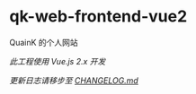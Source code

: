 # qk-web-frontend-vue2

QuainK 的个人网站

_此工程使用 Vue.js 2.x 开发_

_更新日志请移步至 [CHANGELOG.md](CHANGELOG.md)_
